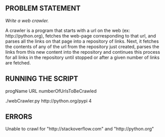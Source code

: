 PROBLEM STATEMENT
-----------------
<p><i>Write a web crawler.</i></p>
<p>A crawler is a program that starts with a url on the web (ex: http://python.org), fetches the web-page corresponding to that url, and parses all the links on that page into a repository of links. Next, it fetches the contents of any of the url from the repository just created, parses the links from this new content into the repository and continues this process for all links in the repository until stopped or after a given number of links are fetched.</p>

RUNNING THE SCRIPT
------------------
<p>progName URL numberOfUrlsToBeCrawled</p><p>./webCrawler.py http://python.org/pypi 4</p>

ERRORS
------
<p>Unable to crawl for "http://stackoverflow.com" and "http://python.org"</p>
